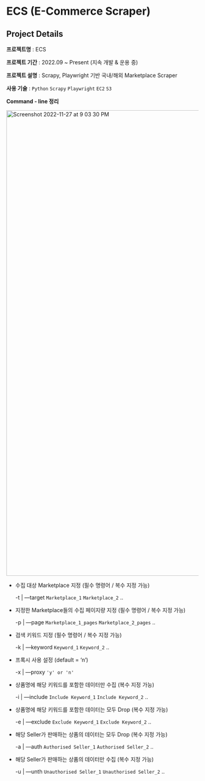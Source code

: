 # ECS (E-Commerce Scraper)

## Project Details
**프로젝트명** : ECS

**프로젝트 기간** : 2022.09 ~ Present (지속 개발 & 운용 중)

**프로젝트 설명** : Scrapy, Playwright 기반 국내/해외 Marketplace Scraper

**사용 기술** : `Python` `Scrapy` `Playwright` `EC2` `S3`

**Command - line 정리**

<img width="1217" alt="Screenshot 2022-11-27 at 9 03 30 PM" src="https://user-images.githubusercontent.com/24248797/204138676-63635c3a-48cc-4b71-89b1-8bf116ee80e6.png">

- 수집 대상 Marketplace 지정 (필수 명령어 / 복수 지정 가능)
    
    -t | —target `Marketplace_1` `Marketplace_2` ..
    
- 지정한 Marketplace들의 수집 페이지량 지정 (필수 명령어 / 복수 지정 가능)
    
    -p | —page `Marketplace_1_pages` `Marketplace_2_pages` ..
    
- 검색 키워드 지정 (필수 명령어 / 복수 지정 가능)
    
    -k | —keyword `Keyword_1` `Keyword_2` ..
    
- 프록시 사용 설정 (default = ‘n’)
    
    -x | —proxy `'y' or 'n'` 
    
- 상품명에 해당 키워드를 포함한 데이터만 수집 (복수 지정 가능)
    
    -i | —include `Include Keyword_1` `Include Keyword_2`  ..
    
- 상품명에 해당 키워드를 포함한 데이터는 모두 Drop (복수 지정 가능)
    
    -e | —exclude `Exclude Keyword_1` `Exclude Keyword_2` ..
    
- 해당 Seller가 판매하는 상품의 데이터는 모두 Drop (복수 지정 가능)
    
    -a | —auth `Authorised Seller_1` `Authorised Seller_2` ..
    
- 해당 Seller가 판매하는 상품의 데이터만 수집 (복수 지정 가능)
    
    -u | —unth `Unauthorised Seller_1` `Unauthorised Seller_2` ..
